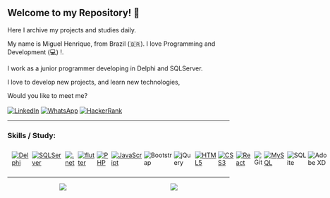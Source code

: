 ## Welcome to my Repository! 👋 
Here I archive my projects and studies daily.

My name is Miguel Henrique, from Brazil (🇧🇷). I love Programming and Development (💻) !.

I work as a junior programmer developing in Delphi and SQLServer.

I love to develop new projects, and learn new technologies,

Would you like to meet me?
<br><br>
<a href = "https://www.linkedin.com/in/miguel-henrique-pereira-b466921b0/"><img alt="LinkedIn" src="https://img.shields.io/badge/linkedin%20-%230077B5.svg?&style=for-the-badge&logo=linkedin&logoColor=white"/></a>
<a href="https://api.whatsapp.com/send?phone=5511942542038"><img alt="WhatsApp" src="https://img.shields.io/badge/WhatsApp-25D366?style=for-the-badge&logo=whatsapp&logoColor=white"/></a>
<a href='https://www.hackerrank.com/miguelhp373'><img alt="HackerRank" src="https://img.shields.io/badge/-Hackerrank-2EC866?style=for-the-badge&logo=HackerRank&logoColor=white"/></a>

***
### Skills / Study:
<div style="display:flex;padding:10px">
 <a href='https://github.com/miguelhp373?tab=repositories&q=&type=&language=pascal&sort='>
  <img alt="Delphi" src='https://img.shields.io/badge/Delphi-EE1F35.svg?style=for-the-badge&logo=Delphi&logoColor=white'/>
 </a>
 &nbsp;
 <a href='https://github.com/miguelhp373?tab=repositories&q=&type=&language=tsql&sort='>
   <img alt="SQLServer" src='https://img.shields.io/badge/Microsoft%20SQL%20Server-CC2927.svg?style=for-the-badge&logo=Microsoft-SQL-Server&logoColor=white'/>
 </a>
 &nbsp;
 <a href='https://github.com/miguelhp373?tab=repositories&q=&type=&language=c%23&sort='>
   <img alt=".net" src='https://img.shields.io/badge/.NET-512BD4.svg?style=for-the-badge&logo=dot-net&logoColor=white'/>
 </a>
 &nbsp;
 <a href=''>
   <img alt="flutter" src='https://img.shields.io/badge/Flutter-02569B.svg?style=for-the-badge&logo=Flutter&logoColor=white'/>
 </a>
 &nbsp;
 <a href="https://github.com/miguelhp373?tab=repositories&q=&type=&language=php">
 <img alt="PHP" src="https://img.shields.io/badge/php-%23777BB4.svg?&style=for-the-badge&logo=php&logoColor=white"/>
 </a>
 &nbsp;
 <a href="https://github.com/miguelhp373?tab=repositories&q=&type=&language=javascript">
  <img alt="JavaScript" src="https://img.shields.io/badge/javascript%20-%23323330.svg?&style=for-the-badge&logo=javascript&logoColor=%23F7DF1E"/>
 </a>
  &nbsp; 
<img alt="Bootstrap" src="https://img.shields.io/badge/bootstrap%20-%23563D7C.svg?&style=for-the-badge&logo=bootstrap&logoColor=white" />
  &nbsp;
 <img alt="jQuery" src="https://img.shields.io/badge/jquery%20-%230769AD.svg?&style=for-the-badge&logo=jquery&logoColor=white"/>
 &nbsp;
<a href="https://github.com/miguelhp373?tab=repositories&q=&type=&language=html">
 <img alt="HTML5" src="https://img.shields.io/badge/html5%20-%23E34F26.svg?&style=for-the-badge&logo=html5&logoColor=white" />
 </a>
  &nbsp;
<a href="https://github.com/miguelhp373?tab=repositories&q=&type=&language=css">
<img alt="CSS3" src="https://img.shields.io/badge/css3%20-%231572B6.svg?&style=for-the-badge&logo=css3&logoColor=white" />
 </a>
  &nbsp;
 <a href="https://github.com/miguelhp373?tab=repositories&q=&type=&language=typescript">
<img alt="React" src="https://img.shields.io/badge/react%20-%2320232a.svg?&style=for-the-badge&logo=react&logoColor=%2361DAFB" />
</a>
  &nbsp;
<img alt="Git" src="https://img.shields.io/badge/git%20-%23F05033.svg?&style=for-the-badge&logo=git&logoColor=white" />
 &nbsp;
<a href="https://github.com/miguelhp373?tab=repositories&q=&type=&language=tsql">
 <img alt="MySQL" src="https://img.shields.io/badge/mysql-%2300f.svg?&style=for-the-badge&logo=mysql&logoColor=white"/>
</a>
  &nbsp;
 <img alt="SQLite" src ="https://img.shields.io/badge/sqlite-%2307405e.svg?style=for-the-badge&logo=sqlite&logoColor=white"/>
 &nbsp;
 <img alt="Adobe XD" src="https://img.shields.io/badge/adobe%20xd%20-%23FF26BE.svg?&style=for-the-badge&logo=adobe%20xd&logoColor=white"/>
</div>


***

<div style='display:flex;flex-direction: row; justify-content: space-around'>
  <img  src="https://github-readme-stats.vercel.app/api/top-langs/?username=miguelhp373&hide=html&layout=compact&theme=default" />
  <img  src="https://github-readme-stats.vercel.app/api?username=miguelhp373&theme=default" />
</div>
